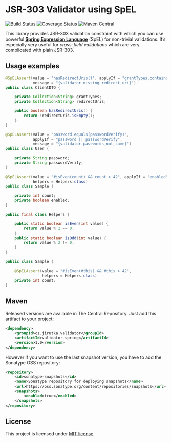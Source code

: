 JSR-303 Validator using SpEL
============================
[![Build Status](https://travis-ci.org/jirutka/validator-spring.svg)](https://travis-ci.org/jirutka/validator-spring) [![Coverage Status](http://img.shields.io/coveralls/jirutka/validator-spring.svg)](https://coveralls.io/r/jirutka/validator-spring) [![Maven Central](https://maven-badges.herokuapp.com/maven-central/cz.jirutka.validator/validator-spring/badge.svg)](https://maven-badges.herokuapp.com/maven-central/cz.jirutka.validator/validator-spring)

This library provides JSR-303 validation constraint with which you can use
powerful **[Spring Expression Language](http://static.springsource.org/spring/docs/current/spring-framework-reference/html/expressions.html)**
(SpEL) for non-trivial validations. It’s especially very useful for
_cross-field validations_ which are very complicated with plain JSR-303.


Usage examples
--------------

```java
@SpELAssert(value = "hasRedirectUris()", applyIf = "grantTypes.contains('auth_code')",
            message = "{validator.missing_redirect_uri}")
public class ClientDTO {

	private Collection<String> grantTypes;
	private Collection<String> redirectUris;

    public boolean hasRedirectUris() {
        return !redirectUris.isEmpty();
    }
}
```

```java
@SpELAssert(value = "password.equals(passwordVerify)",
            applyIf = "password || passwordVerify",
            message = "{validator.passwords_not_same}")
public class User {

    private String password;
    private String passwordVerify;
}
```

```java
@SpELAssert(value = "#isEven(count) && count > 42", applyIf = "enabled",
            helpers = Helpers.class)
public class Sample {

    private int count;
    private boolean enabled;
}

public final class Helpers {

    public static boolean isEven(int value) {
        return value % 2 == 0;
    }
    public static boolean isOdd(int value) {
        return value % 2 != 0;
    }
}
```

```java
public class Sample {

    @SpELAssert(value = "#isEven(#this) && #this > 42",
                helpers = Helpers.class)
    private int count;
}
```


Maven
-----

Released versions are available in The Central Repository. Just add this artifact to your project:

```xml
<dependency>
    <groupId>cz.jirutka.validator</groupId>
    <artifactId>validator-spring</artifactId>
    <version>1.0</version>
</dependency>
```

However if you want to use the last snapshot version, you have to add the Sonatype OSS repository:

```xml
<repository>
    <id>sonatype-snapshots</id>
    <name>Sonatype repository for deploying snapshots</name>
    <url>https://oss.sonatype.org/content/repositories/snapshots</url>
    <snapshots>
        <enabled>true</enabled>
    </snapshots>
</repository>
```


License
-------

This project is licensed under [MIT license](http://opensource.org/licenses/MIT).
